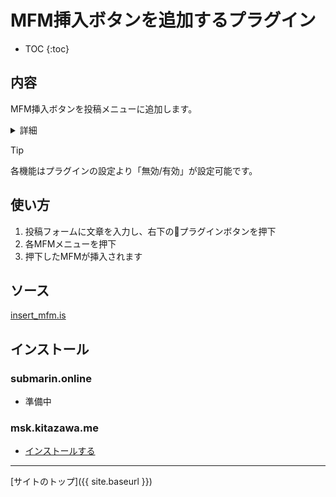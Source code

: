 # MFM挿入ボタンを追加するプラグイン

* TOC
{:toc}

## 内容
MFM挿入ボタンを投稿メニューに追加します。

<details>
<summary>詳細</summary>
本プラグインを適用すると、 投稿フォームメニューに[各MFMメニュー]が、出現します。
 
※初期設定は【x2】【全消し】が有効 
</details>

> [!TIP]
> 各機能はプラグインの設定より「無効/有効」が設定可能です。

## 使い方

1. 投稿フォームに文章を入力し、右下の🔌プラグインボタンを押下
2. 各MFMメニューを押下
3. 押下したMFMが挿入されます


## ソース
[insert_mfm.is](https://github.com/elysion-pre/MisskeyPlugins/blob/main/src/insert_mfm.is)

## インストール

### submarin.online
 - 準備中

### msk.kitazawa.me
- [インストールする](https://msk.kitazawa.me/install-extentions?url=https://elysion-pre.github.io/MisskeyPlugins/json/insert_mfm.json&hash=df3cae31e74fc7d09c804be6d2b7d0d4d8bf745c7f84c687778a1dbec1caba86bb0c79f133727a3b191666d24ff30af34e4db93da48c97afc60f140194912d4c)

----

[サイトのトップ]({{ site.baseurl }})

